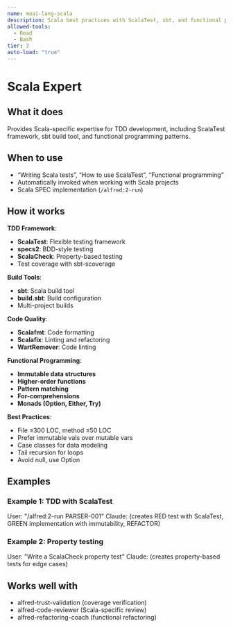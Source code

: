 ```yaml
---
name: moai-lang-scala
description: Scala best practices with ScalaTest, sbt, and functional programming patterns
allowed-tools:
  - Read
  - Bash
tier: 3
auto-load: "true"
---
```


# Scala Expert

## What it does

Provides Scala-specific expertise for TDD development, including ScalaTest framework, sbt build tool, and functional programming patterns.

## When to use

- “Writing Scala tests”, “How to use ScalaTest”, “Functional programming”
- Automatically invoked when working with Scala projects
- Scala SPEC implementation (`/alfred:2-run`)

## How it works

**TDD Framework**:
- **ScalaTest**: Flexible testing framework
- **specs2**: BDD-style testing
- **ScalaCheck**: Property-based testing
- Test coverage with sbt-scoverage

**Build Tools**:
- **sbt**: Scala build tool
- **build.sbt**: Build configuration
- Multi-project builds

**Code Quality**:
- **Scalafmt**: Code formatting
- **Scalafix**: Linting and refactoring
- **WartRemover**: Code linting

**Functional Programming**:
- **Immutable data structures**
- **Higher-order functions**
- **Pattern matching**
- **For-comprehensions**
- **Monads (Option, Either, Try)**

**Best Practices**:
- File ≤300 LOC, method ≤50 LOC
- Prefer immutable vals over mutable vars
- Case classes for data modeling
- Tail recursion for loops
- Avoid null, use Option

## Examples

### Example 1: TDD with ScalaTest
User: "/alfred:2-run PARSER-001"
Claude: (creates RED test with ScalaTest, GREEN implementation with immutability, REFACTOR)

### Example 2: Property testing
User: "Write a ScalaCheck property test"
Claude: (creates property-based tests for edge cases)

## Works well with

- alfred-trust-validation (coverage verification)
- alfred-code-reviewer (Scala-specific review)
- alfred-refactoring-coach (functional refactoring)
